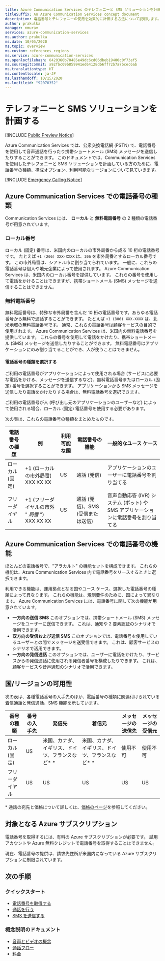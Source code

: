 ```yaml
---
title: Azure Communication Services のテレフォニーと SMS ソリューションを計画する
titleSuffix: An Azure Communication Services concept document
description: 電話番号とテレフォニーの使用を効果的に計画する方法について説明します。
author: prakulka
manager: nmurav
services: azure-communication-services
ms.author: prakulka
ms.date: 10/05/2020
ms.topic: overview
ms.custom: references_regions
ms.service: azure-communication-services
ms.openlocfilehash: 0420360b70485e49dc6cd06dbeb19400c0f73ef5
ms.sourcegitcommit: a92fbc09b859941ed64128db6ff72b7a7bcec6ab
ms.translationtype: HT
ms.contentlocale: ja-JP
ms.lasthandoff: 10/15/2020
ms.locfileid: "92070352"
---
```

# <a name="plan-your-telephony-and-sms-solution"></a>テレフォニーと SMS ソリューションを計画する

[!INCLUDE [Public Preview Notice](../../includes/public-preview-include.md)]


Azure Communication Services では、公衆交換電話網 (PSTN) で、電話番号を使用して音声通話を行ったり携帯ショートメール (SMS) メッセージを送信したりすることができます。 このドキュメントでは、Communication Services を使用したテレフォニーと SMS ソリューションを計画している方のために、電話番号の種類、構成オプション、利用可能なリージョンについて見ていきます。

[!INCLUDE [Emergency Calling Notice](../../includes/emergency-calling-notice-include.md)]


## <a name="phone-number-types-in-azure-communication-services"></a>Azure Communication Services での電話番号の種類
 
Communication Services には、 **ローカル** と **無料電話番号** の 2 種類の電話番号が用意されています。 

### <a name="local-numbers"></a>ローカル番号
ローカル (固定) 番号は、米国内のローカルの市外局番から成る 10 桁の電話番号です。 たとえば `+1 (206) XXX-XXXX` は、`206` を市外局番とするローカル番号です。 この市外局番は、シアトル市に割り当てられています。 一般に、これらの電話番号は個人や地元企業によって使用されます。 Azure Communication Services は、米国内のローカル番号を提供しています。 これらの番号を使用して電話をかけることはできますが、携帯ショートメール (SMS) メッセージを送信することはできません。 

### <a name="toll-free-numbers"></a>無料電話番号
無料電話番号は、特殊な市外局番を含んだ 10 桁の電話番号です。あらゆる電話番号から無料で通話することができます。 たとえば `+1 (800) XXX-XXXX` は、北米地域の無料電話番号です。 通常、これらの電話番号は顧客サービスの目的で使用されます。 Azure Communication Services は、米国内の無料電話番号を提供しています。 これらの番号を使用して電話をかけたり、携帯ショートメール (SMS) メッセージを送信したりすることができます。 無料電話番号はアプリケーションにのみ割り当てることができ、人が使うことはできません。

#### <a name="choosing-a-phone-number-type"></a>電話番号の種類を選択する

ご利用の電話番号がアプリケーションによって使用される場合 (サービスに必要な電話をかける、メッセージを送信するなど)、無料電話番号またはローカル (固定) 番号を選択することができます。 アプリケーションから SMS メッセージを送信したり電話をかけたりする場合は、無料電話番号を選択できます。

ご利用の電話番号が人 (呼び出し元のアプリケーションのユーザーなど) によって使用される場合、ローカル (固定) 電話番号を使用する必要があります。 

次の表は、これらの電話番号の種類をまとめたものです。 

| 電話番号の種類 | 例                              | 利用可能な国    | 電話番号の機能 |一般的なユース ケース                                                                                                     |
| ----------------- | ------------------------------------ | ----------------------- | ------------------------|------------------------------------------------------------------------------------------------------------------- |
| ローカル (固定)        | +1 (ローカルの市外局番) XXX XX XX  | US                      | 通話 (発信) | アプリケーションのユーザーに電話番号を割り当てる  |
| フリーダイヤル         | +1 (フリーダイヤルの市外 " *局番* ") XXX XX XX | US                      | 通話 (発信)、SMS (受信または送信)| 音声自動応答 (IVR) システム (ボット) や SMS アプリケーションに電話番号を割り当てる                                        |


## <a name="phone-number-features-in-azure-communication-services"></a>Azure Communication Services での電話番号の機能 

ほとんどの電話番号で、"アラカルト" の機能セットを構成できます。 これらの機能は、Azure Communication Services 内で電話番号をリースするときに選択できます。

利用できる機能は、運用拠点となる国やユース ケース、選択した電話番号の種類によって異なります。 これらの機能は、規制要件のために、国によって異なります。 Azure Communication Services には、電話番号に関して次の機能が用意されています。

- **一方向の送信 SMS** このオプションでは、携帯ショートメール (SMS) メッセージをユーザーに送信できます。 これは、通知や 2 要素認証のシナリオで活用できます。 
- **双方向の受信および送信 SMS** このオプションでは、電話番号を使用しているユーザーとの間でメッセージを送受信できます。 これは、顧客サービスのシナリオで活用できます。
- **一方向の発信通話** このオプションでは、ユーザーに電話をかけたり、サービスからの発信通話に使用される発信者番号を構成したりできます。 これは、顧客サービスや音声通知のシナリオで活用できます。

## <a name="countryregion-availability"></a>国/リージョンの可用性

次の表は、各種電話番号の入手先のほか、電話番号の種類に関連付けられている着信通話と発信通話、SMS 機能を示しています。

|番号の種類| 番号の入手先 | 発信先                                        | 着信元                                    |メッセージの送信先       | メッセージの受信元 |
|-----------| ------------------ | ---------------------------------------------------  |-------------------------------------------------------|-----------------------|--------|
| ローカル (固定)  | US                 | 米国、カナダ、イギリス、ドイツ、フランスなど* *| 米国、カナダ、イギリス、ドイツ、フランスなど* * |使用不可| 使用不可 |
| フリーダイヤル | US                 | US                                                   | US                                                    |US                | US |

\* 通話の宛先と価格について詳しくは、[価格のページ](../pricing.md)を参照してください。

## <a name="azure-subscriptions-eligibility"></a>対象となる Azure サブスクリプション

電話番号を取得するには、有料の Azure サブスクリプションが必要です。 試用アカウントや Azure 無料クレジットで電話番号を取得することはできません。 

現在、電話番号の提供は、請求先住所が米国内になっている Azure サブスクリプションに制限されています。

## <a name="next-steps"></a>次の手順

### <a name="quickstarts"></a>クイックスタート

- [電話番号を取得する](../../quickstarts/telephony-sms/get-phone-number.md)
- [通話を行う](../../quickstarts/voice-video-calling/calling-client-samples.md)
- [SMS を送信する](../../quickstarts/telephony-sms/send.md)

### <a name="conceptual-documentation"></a>概念説明のドキュメント

- [音声とビデオの概念](../voice-video-calling/about-call-types.md)
- [通話フロー](../call-flows.md)
- [料金](../pricing.md)
